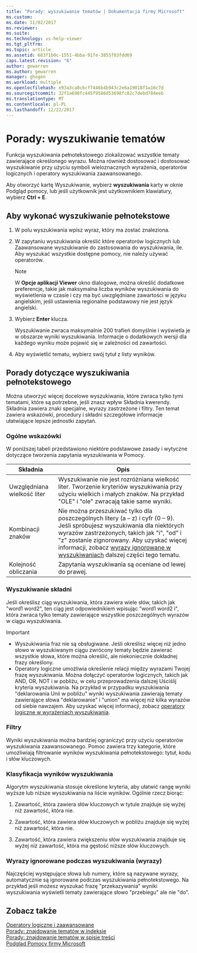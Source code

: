 ```yaml
---
title: "Porady: wyszukiwanie tematów | Dokumentacja firmy Microsoft"
ms.custom: 
ms.date: 11/02/2017
ms.reviewer: 
ms.suite: 
ms.technology: vs-help-viewer
ms.tgt_pltfrm: 
ms.topic: article
ms.assetid: 683f1b0c-1551-4bba-91fe-3855f03fdd69
caps.latest.revision: "6"
author: gewarren
ms.author: gewarren
manager: ghogen
ms.workload: multiple
ms.openlocfilehash: e93a3ca0c6cf7446b4b943c2e6a19018f1a16c7d
ms.sourcegitcommit: 32f1a690fc445f9586d53698fc82c7debd784eeb
ms.translationtype: MT
ms.contentlocale: pl-PL
ms.lasthandoff: 12/22/2017
---
```

# <a name="how-to-search-for-topics"></a>Porady: wyszukiwanie tematów
Funkcja wyszukiwania pełnotekstowego zlokalizować wszystkie tematy zawierające określonego wyrazu. Można również dostosować i dostosować wyszukiwanie przy użyciu symboli wieloznacznych wyrażenia, operatorów logicznych i operatory wyszukiwania zaawansowanego.  
  
Aby otworzyć kartę Wyszukiwanie, wybierz **wyszukiwania** karty w oknie Podgląd pomocy, lub jeśli użytkownik jest użytkownikiem klawiatury, wybierz **Ctrl + E**.  
  
## <a name="to-perform-a-full-text-search"></a>Aby wykonać wyszukiwanie pełnotekstowe 
1.  W polu wyszukiwania wpisz wyraz, który ma zostać znaleziona.  
  
2.  W zapytaniu wyszukiwania określić które operatorów logicznych lub Zaawansowane wyszukiwanie do zastosowania do wyszukiwania, ile. Aby wyszukać wszystkie dostępne pomocy, nie należy używać operatorów.  
  
    > [!NOTE]
    >  W **Opcje aplikacji Viewer** okno dialogowe, można określić dodatkowe preferencje, takie jak maksymalna liczba wyników wyszukiwania do wyświetlenia w czasie i czy ma być uwzględniane zawartości w języku angielskim, jeśli ustawienia regionalne podstawowy nie jest język angielski.  
  
3.  Wybierz **Enter** klucza.  
  
     Wyszukiwanie zwraca maksymalnie 200 trafień domyślnie i wyświetla je w obszarze wyniki wyszukiwania. Informacje o dodatkowych wersji dla każdego wyniku może pojawić się w zależności od zawartości.  
  
4.  Aby wyświetlić tematu, wybierz swój tytuł z listy wyników.

## <a name="full-text-search-tips"></a>Porady dotyczące wyszukiwania pełnotekstowego
Można utworzyć więcej docelowe wyszukiwania, które zwraca tylko tymi tematami, które są potrzebne, jeśli znasz wpływ Składnia kwerendy. Składnia zawiera znaki specjalne, wyrazy zastrzeżone i filtry. Ten temat zawiera wskazówki, procedury i składni szczegółowe informacje ułatwiające lepsze jednostki zapytań.
  
### <a name="general-guidelines"></a>Ogólne wskazówki  
W poniższej tabeli przedstawiono niektóre podstawowe zasady i wytyczne dotyczące tworzenia zapytania wyszukiwania w Pomocy.  
  
|Składnia|Opis|  
|------------|-----------------|  
|Uwzględniana wielkość liter|Wyszukiwanie nie jest rozróżniana wielkość liter. Tworzenie kryteriów wyszukiwania przy użyciu wielkich i małych znaków. Na przykład "OLE" i "ole" zwracają takie same wyniki.|  
|Kombinacji znaków|Nie można przeszukiwać tylko dla poszczególnych litery (a – z) i cyfr (0 – 9). Jeśli spróbujesz wyszukiwania dla niektórych wyrazów zastrzeżonych, takich jak "i", "od" i "z" zostanie zignorowany. Aby uzyskać więcej informacji, zobacz [wyrazy ignorowane w wyszukiwaniach](#stopwords) dalszej części tego tematu.|  
|Kolejność obliczania|Zapytania wyszukiwania są oceniane od lewej do prawej.|  
  
### <a name="search-syntax"></a>Wyszukiwanie składni  
Jeśli określisz ciąg wyszukiwania, która zawiera wiele słów, takich jak "word1 word2", ten ciąg jest odpowiednikiem wpisując "word1 word2 i", która zwraca tylko tematy zawierające wszystkie poszczególnych wyrazów w ciągu wyszukiwania.  
  
> [!IMPORTANT]
> - Wyszukiwania fraz nie są obsługiwane. Jeśli określisz więcej niż jedno słowo w wyszukiwanym ciągu zwrócony tematy będzie zawierać wszystkie słowa, które można określić, ale niekoniecznie dokładnej frazy określony.  
> - Operatory logiczne umożliwia określenie relacji między wyrazami Twojej frazę wyszukiwania. Można dołączyć operatorów logicznych, takich jak AND, OR, NOT i w pobliżu, w celu przeprowadzenia dalszej Uściślij kryteria wyszukiwania. Na przykład w przypadku wyszukiwania "deklarowania Unii w pobliżu" wyniki wyszukiwania zawierają tematy zawierające słowa "deklarowanie" i "union" ma więcej niż kilka wyrazów od siebie nawzajem. Aby uzyskać więcej informacji, zobacz [operatory logiczne w wyrażeniach wyszukiwania](../ide/logical-operators-in-search-expressions.md).  
  
### <a name="filters"></a>Filtry  
Wyniki wyszukiwania można bardziej ograniczyć przy użyciu operatorów wyszukiwania zaawansowanego. Pomoc zawiera trzy kategorie, które umożliwiają filtrowanie wyników wyszukiwania pełnotekstowego: tytuł, kodu i słów kluczowych.
  
### <a name="ranking-of-search-results"></a>Klasyfikacja wyników wyszukiwania  
Algorytm wyszukiwania stosuje określone kryteria, aby ułatwić rangę wyniki wyższe lub niższe wyszukiwania na liście wyników. Ogólnie rzecz biorąc:  
  
1.  Zawartość, która zawiera słów kluczowych w tytule znajduje się wyżej niż zawartość, która nie.  
  
2.  Zawartość, która zawiera słów kluczowych w pobliżu znajduje się wyżej niż zawartość, która nie.  
  
3.  Zawartość, która zawiera zwiększeniu słów wyszukiwania znajduje się wyżej niż zawartość, która ma gęstość niższe słów kluczowych.  
  
### <a name="stopwords">Wyrazy ignorowane podczas wyszukiwania (wyrazy)</a>
Najczęściej występujące słowa lub numery, które są nazywane wyrazy, automatycznie są ignorowane podczas wyszukiwania pełnotekstowego. Na przykład jeśli możesz wyszukać frazę "przekazywania" wyniki wyszukiwania wyświetli tematy zawierające słowo "przebiegu" ale nie "do".  
  
## <a name="see-also"></a>Zobacz także
[Operatory logiczne i zaawansowane](../ide/logical-operators-in-search-expressions.md)  
[Porady: znajdowanie tematów w indeksie](../ide/how-to-find-topics-in-the-index.md)  
[Porady: znajdowanie tematów w spisie treści](../ide/how-to-find-topics-in-the-table-of-contents.md)  
[Podgląd Pomocy firmy Microsoft](../ide/microsoft-help-viewer.md)